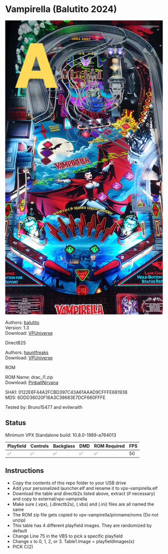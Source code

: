 # Vampirella (Balutito 2024)

![Table Preview](../../images/vpx-vampirella.jpg)

Authors: [balutito](https://vpuniverse.com/profile/36070-balutito/)  
Version: 1.3  
Download: [VPUniverse](https://vpuniverse.com/files/file/21669-vampirella-balutito-mod/)

DirectB2S

Authors: [hauntfreaks](https://vpuniverse.com/profile/5216-hauntfreaks/)  
Download: [VPUniverse](https://vpuniverse.com/files/file/21679-vampirella-balutito-2024-b2s-full-dmd/)

ROM

ROM Name: drac_l1.zip  
Download: [PinballNirvana](https://pinballnirvana.com/forums/resources/drac_l1.1734/)  

SHA1: 0122E6F44A2FCBD397C43A61AAAD9CFFFE681938  
MD5:  6DDD36020F16A3C39683E7DCF660FFFE

Tested by: Bruno15477 and evilwraith

## Status 

Minimum VPX Standalone build: 10.8.0-1989-a764013

| Playfield | Controls | Backglass | DMD | ROM Required | FPS | 
|-----------|----------|-----------|-----|--------------|-----|
| :white_check_mark: | :white_check_mark: | :white_check_mark: | :white_check_mark: | :white_check_mark: | 50 |

## Instructions

- Copy the contents of this repo folder to your USB drive
- Add your personalized launcher.elf and rename it to vpx-vampirella.elf
- Download the table and directb2s listed above, extract (if necessary) and copy to external/vpx-vampirella
- Make sure (.vpx), (.directb2s), (.vbs) and (.ini) files are all named the same
- The ROM zip file gets copied to vpx-vampirella/pinmame/roms (Do not unzip)
- This table has 4 different playfield images. They are randomized by default
- Change Line 75 in the VBS to pick a specific playfield
- Change x to 0, 1, 2, or 3. Table1.Image = playfieldImages(x) 
- PICK C(2)
